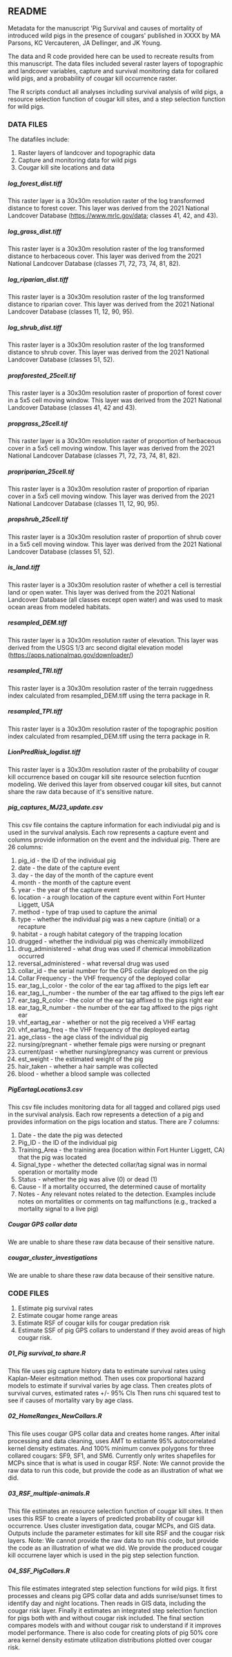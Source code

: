 ## README

Metadata for the manuscript 'Pig Survival and causes of mortality of introduced wild pigs in the presence of cougars' published in XXXX by MA Parsons, KC Vercauteren, JA Dellinger, and JK Young.

The data and R code provided here can be used to recreate results from this manuscript. The data files included several raster layers of topographic and landcover variables, capture and survival monitoring data for collared wild pigs, and a probability of cougar kill occurrence raster.

The R scripts conduct all analyses including survival analysis of wild pigs, a resource selection function of cougar kill sites, and a step selection function for wild pigs.

### DATA FILES

The datafiles include:

1. Raster layers of landcover and topographic data
2. Capture and monitoring data for wild pigs
3. Cougar kill site locations and data

##### log_forest_dist.tiff

This raster layer is a 30x30m resolution raster of the log transformed distance to forest cover. This layer was derived from the 2021 National Landcover Database (https://www.mrlc.gov/data; classes 41, 42, and 43).

##### log_grass_dist.tiff

This raster layer is a 30x30m resolution raster of the log transformed distance to herbaceous cover. This layer was derived from the 2021 National Landcover Database (classes 71, 72, 73, 74, 81, 82).

##### log_riparian_dist.tiff

This raster layer is a 30x30m resolution raster of the log transformed distance to riparian cover. This layer was derived from the 2021 National Landcover Database (classes 11, 12, 90, 95).

##### log_shrub_dist.tiff

This raster layer is a 30x30m resolution raster of the log transformed distance to shrub cover. This layer was derived from the 2021 National Landcover Database (classes 51, 52).

##### propforested_25cell.tif

This raster layer is a 30x30m resolution raster of proportion of forest cover in a 5x5 cell moving window. This layer was derived from the 2021 National Landcover Database (classes 41, 42 and 43).

##### propgrass_25cell.tif

This raster layer is a 30x30m resolution raster of proportion of herbaceous cover in a 5x5 cell moving window. This layer was derived from the 2021 National Landcover Database (classes 71, 72, 73, 74, 81, 82).

##### propriparian_25cell.tif

This raster layer is a 30x30m resolution raster of proportion of riparian cover in a 5x5 cell moving window. This layer was derived from the 2021 National Landcover Database (classes 11, 12, 90, 95).

##### propshrub_25cell.tif

This raster layer is a 30x30m resolution raster of proportion of shrub cover in a 5x5 cell moving window. This layer was derived from the 2021 National Landcover Database (classes 51, 52).

##### is_land.tiff

This raster layer is a 30x30m resolution raster of whether a cell is terrestial land or open water. This layer was derived from the 2021 National Landcover Database (all classes except open water) and was used to mask ocean areas from modeled habitats.

##### resampled_DEM.tiff

This raster layer is a 30x30m resolution raster of elevation. This layer was derived from the USGS 1/3 arc second digital elevation model (https://apps.nationalmap.gov/downloader/)

##### resampled_TRI.tiff

This raster layer is a 30x30m resolution raster of the terrain ruggedness index calculated from resampled_DEM.tiff using the terra package in R.

##### resampled_TPI.tiff

This raster layer is a 30x30m resolution raster of the topographic position index calculated from resampled_DEM.tiff using the terra package in R.

##### LionPredRisk_logdist.tiff

This raster layer is a 30x30m resolution raster of the probability of cougar kill occurrence based on cougar kill site resource selection fucntion modeling. We derived this layer from observed cougar kill sites, but cannot share the raw data because of it's sensitive nature.


##### pig_captures_MJ23_update.csv

This csv file contains the capture information for each indiviudal pig and is used in the survival analysis. Each row represents a capture event and columns provide information on the event and the individual pig. There are 26 columns:

1. pig_id - the ID of the individual pig
2. date - the date of the capture event
3. day - the day of the month of the capture event
4. month - the month of the capture event
5. year - the year of the capture event
6. location - a rough location of the capture event within Fort Hunter Liggett, USA
7. method - type of trap used to capture the animal
8. type - whether the individual pig was a new capture (initial) or a recapture
9. habitat - a rough habitat category of the trapping location
10. drugged - whether the individual pig was chemically immobilized
11. drug_administered - what drug was used if chemical immobilization occurred
12. reversal_administered - what reversal drug was used
13. collar_id - the serial number for the GPS collar deployed on the pig
14. Collar Frequency - the VHF frequency of the deployed collar
15. ear_tag_L_color - the color of the ear tag affixed to the pigs left ear
16. ear_tag_L_number - the number of the ear tag affixed to the pigs left ear
17. ear_tag_R_color - the color of the ear tag affixed to the pigs right ear
18. ear_tag_R_number - the number of the ear tag affixed to the pigs right ear
19. vhf_eartag_ear - whether or not the pig received a VHF eartag
20. vhf_eartag_freq - the VHF frequency of the deployed eartag
21. age_class - the age class of the individual pig
22. nursing/pregnant - whether female pigs were nursing or pregnant
23. current/past - whether nursing/pregnancy was current or previous
24. est_weight - the estimated weight of the pig
25. hair_taken - whether a hair sample was collected
26. blood - whether a blood sample was collected



##### PigEartagLocations3.csv

This csv file includes monitoring data for all tagged and collared pigs used in the survival analysis. Each row represents a detection of a pig and provides information on the pigs location and status. There are 7 columns:

1. Date - the date the pig was detected
2. Pig_ID - the ID of the individual pig
3. Training_Area - the training area (location within Fort Hunter Liggett, CA) that the pig was located 
4. Signal_type - whether the detected collar/tag signal was in normal operation or mortality mode
5. Status - whether the pig was alive (0) or dead (1)
6. Cause - If a mortality occurred, the determined cause of mortality
7. Notes - Any relevant notes related to the detection. Examples include notes on mortalities or comments on tag malfunctions (e.g., tracked a mortality signal to a live pig)

##### Cougar GPS collar data

We are unable to share these raw data because of their sensitive nature.

##### cougar_cluster_investigations

We are unable to share these raw data because of their sensitive nature.

### CODE FILES

1. Estimate pig survival rates
2. Estimate cougar home range areas
3. Estimate RSF of cougar kills for cougar predation risk
4. Estimate SSF of pig GPS collars to understand if they avoid areas of high cougar risk.

##### 01_Pig survival_to share.R 

This file uses pig capture history data to estimate survival rates using Kaplan-Meier esitmation method.
Then uses cox proportional hazard models to estimate if survival varies by age class.
Then creates plots of survival curves, estimated rates +/- 95% CIs
Then runs chi squared test to see if causes of mortality vary by age class.

##### 02_HomeRanges_NewCollars.R

This file uses cougar GPS collar data and creates home ranges.
After inital processing and data cleaning, uses AMT to estiamte 95% autocorrelated kernel density estimates.
And 100% minimum convex polygons for three collared cougars: SF9, SF1, and SM6.
Currently only writes shapefiles for MCPs since that is what is used in cougar RSF.
Note: We cannot provide the raw data to run this code, but provide the code as an illustration of what we did.

##### 03_RSF_multiple-animals.R

This file estimates an resource selection function of cougar kill sites.
It then uses this RSF to create a layers of predicted probability of cougar kill occurrence.
Uses cluster investigation data, cougar MCPs, and GIS data.
Outputs include the parameter estimates for kill site RSF and the cougar risk layers.
Note: We cannot provide the raw data to run this code, but provide the code as an illustration of what we did.
We provide the produced cougar kill occurrene layer which is used in the pig step selection function.

##### 04_SSF_PigCollars.R

This file estimates integrated step selection functions for wild pigs.
It first processes and cleans pig GPS collar data and adds sunrise/sunset times to identify day and night locations.
Then reads in GIS data, including the cougar risk layer.
Finally it estimates an integrated step selection function for pigs both with and without cougar risk included.
The final section compares models with and without cougar risk to understand if it improves model performance.
There is also code for creating plots of pig 50% core area kernel density estimate utilization distributions plotted over cougar risk.